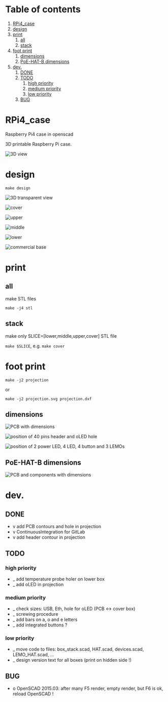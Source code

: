 <!--- begin@of@TOC --->
# Table of contents

1. [RPi4_case](#rpi4_case)
1. [design](#design)
1. [print](#print)
     1. [all](#all)
     1. [stack](#stack)
1. [foot print](#foot-print)
     1. [dimensions](#dimensions)
     1. [PoE-HAT-B dimensions](#poe-hat-b-dimensions)
1. [dev.](#dev)
     1. [DONE](#done)
     1. [TODO](#todo)
          1. [high priority](#high-priority)
          1. [medium priority](#medium-priority)
          1. [low priority](#low-priority)
     1. [BUG](#bug)
<!--- end@of@TOC --->

# RPi4_case

Raspberry Pi4 case in openscad

3D printable Raspberry Pi case.

![3D view](3Dview.png)

# design

`make design`

![3D transparent view](3Dview_tranparent.png)

![cover](box_cover.png)

![upper](box_upper.png)

![middle](box_middle.png)

![lower](box_lower.png)

![commercial base](base_box.jpg)

# print

## all

make STL files

`make -j4 stl`

## stack

make only SLICE=[lower,middle,upper,cover] STL file

`make $SLICE`, e.g. `make cover`

# foot print

`make -j2 projection`

or

`make -j2 projection.svg projection.dxf`

## dimensions

![PCB with dimensions](2Dview_with_dimensions.png)

![position of 40 pins header and oLED hole](2Dview_position_header_oLED.png)

![position of 2 power LED, 4 LED, 4 button and 3 LEMOs](2Dview_position_LED_button_LEMO.png)


## PoE-HAT-B dimensions

![PCB and components with dimensions](PoE-HAT-B-details-15.jpg)

# dev.

## DONE

- v add PCB contours and hole in projection
- v ContinuousIntegration for GitLab
- v add header contour in projection

## TODO

### high priority

- _ add temperature probe holer on lower box
- _ add oLED in projection

### medium priority

- _ check sizes: USB, Eth, hole for oLED (PCB <-> cover box)
- _ screwing procedure
- _ add bars on a, o and e letters
- _ add integrated buttons ?

### low priority

- _ move code to files: box_stack.scad, HAT.scad, devices.scad, LEMO_HAT.scad, ...
- _ design version text for all boxes (print on hidden side !)

## BUG

- o OpenSCAD 2015.03: after many F5 render, empty render, but F6 is ok, reload OpenSCAD !
